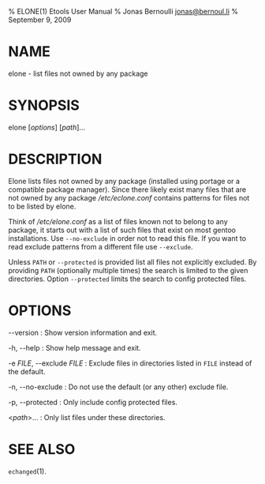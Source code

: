 % ELONE(1) Etools User Manual
% Jonas Bernoulli <jonas@bernoul.li>
% September 9, 2009

# NAME

elone - list files not owned by any package

# SYNOPSIS

elone [*options*] [*path*]...

# DESCRIPTION

Elone lists files not owned by any package (installed using portage or a
compatible package manager).  Since there likely exist many files that are
not owned by any package */etc/eclone.conf* contains patterns for files
not to be listed by elone.

Think of */etc/elone.conf* as a list of files known not to belong to any
package, it starts out with a list of such files that exist on most gentoo
installations.  Use `--no-exclude` in order not to read this file.  If you
want to read exclude patterns from a different file use `--exclude`.

Unless `PATH` or `--protected` is provided list all files not explicitly
excluded.  By providing `PATH` (optionally multiple times) the search is
limited to the given directories.  Option `--protected` limits the search
to config protected files.

# OPTIONS

--version
:   Show version information and exit.

-h, \--help
:   Show help message and exit.

-e *FILE*, \--exclude *FILE*
:   Exclude files in directories listed in `FILE` instead of the default.

-n, \--no-exclude
:   Do not use the default (or any other) exclude file.

-p, \--protected
:   Only include config protected files.

<*path*>...
:   Only list files under these directories.

# SEE ALSO

`echanged`(1).
